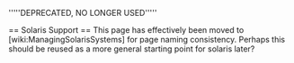 '''''DEPRECATED, NO LONGER USED'''''

== Solaris Support  ==
This page has effectively been moved to [wiki:ManagingSolarisSystems] for page naming consistency. Perhaps this should be reused as a more general starting point for solaris later?

